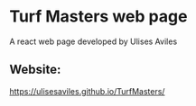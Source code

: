 # Turf Masters web page #
A react web page developed by Ulises Aviles
## Website: ##
https://ulisesaviles.github.io/TurfMasters/
